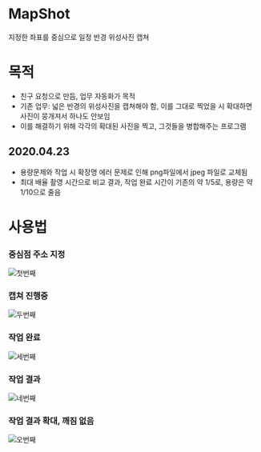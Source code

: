 # MapShot
지정한 좌표를 중심으로 일정 반경 위성사진 캡쳐

# 목적
* 친구 요청으로 만듬, 업무 자동화가 목적
* 기존 업무: 넓은 반경의 위성사진을 캡쳐해야 함, 이를 그대로 찍었을 시 확대하면 사진이 뭉개져서 하나도 안보임
* 이를 해결하기 위해 각각의 확대된 사진을 찍고, 그것들을 병합해주는 프로그램

## 2020.04.23
* 용량문제와 작업 시 확장명 에러 문제로 인해 png파일에서 jpeg 파일로 교체됨
* 최대 배율 촬영 시간으로 비교 결과, 작업 완료 시간이 기존의 약 1/5로, 용량은 약 1/10으로 줄음 


# 사용법
### 중심점 주소 지정
![첫번째](https://user-images.githubusercontent.com/59993347/80019817-11ef7500-8513-11ea-9037-7e5c5a4fcde0.png)

### 캡쳐 진행중
![두번째](https://user-images.githubusercontent.com/59993347/80020036-5bd85b00-8513-11ea-8348-12daed43d6f2.png)

### 작업 완료
![세번째](https://user-images.githubusercontent.com/59993347/80020162-8b876300-8513-11ea-9a48-48d399150ce6.png)

### 작업 결과
![네번째](https://user-images.githubusercontent.com/59993347/80020357-dbfec080-8513-11ea-8ca6-0e19a6c5e9b0.png)

### 작업 결과 확대, 깨짐 없음
![오번째](https://user-images.githubusercontent.com/59993347/80020388-e8831900-8513-11ea-83cf-4e24223aefd1.png)

